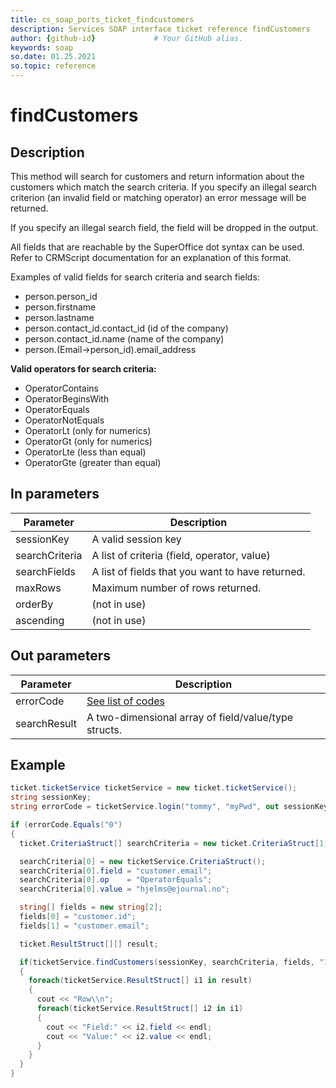 ```yaml
---
title: cs_soap_ports_ticket_findcustomers
description: Services SOAP interface ticket reference findCustomers
author: {github-id}             # Your GitHub alias.
keywords: soap
so.date: 01.25.2021
so.topic: reference
---
```


# findCustomers

## Description

This method will search for customers and return information about the customers which match the search criteria. If you specify an illegal search criterion (an invalid field or matching operator) an error message will be returned.

If you specify an illegal search field, the field will be dropped in the output.

All fields that are reachable by the SuperOffice dot syntax can be used. Refer to CRMScript documentation for an explanation of this format. 

Examples of valid fields for search criteria and search fields:

* person.person\_id
* person.firstname
* person.lastname
* person.contact\_id.contact\_id (id of the company)
* person.contact\_id.name (name of the company)
* person.(Email->person\_id).email\_address

**Valid operators for search criteria:**

* OperatorContains
* OperatorBeginsWith
* OperatorEquals
* OperatorNotEquals
* OperatorLt (only for numerics)
* OperatorGt (only for numerics)
* OperatorLte (less than equal)
* OperatorGte (greater than equal)

## In parameters

| Parameter | Description |
|---|---|
| sessionKey | A valid session key |
| searchCriteria | A list of criteria (field, operator, value) |
| searchFields | A list of fields that you want to have returned. |
| maxRows | Maximum number of rows returned. |
| orderBy | (not in use) |
| ascending | (not in use) |

## Out parameters

| Parameter | Description |
|---|---|
| errorCode | [See list of codes][1] |
| searchResult | A two-dimensional array of field/value/type structs. |

## Example

```csharp
ticket.ticketService ticketService = new ticket.ticketService();
string sessionKey;
string errorCode = ticketService.login("tommy", "myPwd", out sessionKey);

if (errorCode.Equals("0")
{
  ticket.CriteriaStruct[] searchCriteria = new ticket.CriteriaStruct[1];

  searchCriteria[0] = new ticketService.CriteriaStruct();
  searchCriteria[0].field = "customer.email";
  searchCriteria[0].op    = "OperatorEquals";
  searchCriteria[0].value = "hjelms@ejournal.no";

  string[] fields = new string[2];
  fields[0] = "customer.id";
  fields[1] = "customer.email";

  ticket.ResultStruct[][] result;

  if(ticketService.findCustomers(sessionKey, searchCriteria, fields, "100", "customer.id", true, out result)== "0");
  {
    foreach(ticketService.ResultStruct[] i1 in result)
    {
      cout << "Row\\n";
      foreach(ticketService.ResultStruct[] i2 in i1)
      {
        cout << "Field:" << i2.field << endl;
        cout << "Value:" << i2.value << endl;
      }
    }
  }
}
```

<!-- Referenced links -->
[1]: ../../error-codes.md
